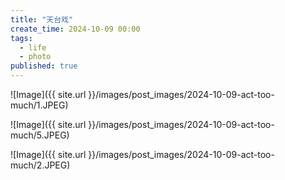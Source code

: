 ```yaml
---
title: "天台戏"
create_time: 2024-10-09 00:00
tags:
  - life
  - photo
published: true
---
```


![Image]({{ site.url }}/images/post_images/2024-10-09-act-too-much/1.JPEG)

![Image]({{ site.url }}/images/post_images/2024-10-09-act-too-much/5.JPEG)

![Image]({{ site.url }}/images/post_images/2024-10-09-act-too-much/2.JPEG)



